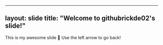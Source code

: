 




---
layout: slide
title: "Welcome to githubrickde02's slide!"
---
This is my awesome slide :tada:
Use the left arrow to go back!
